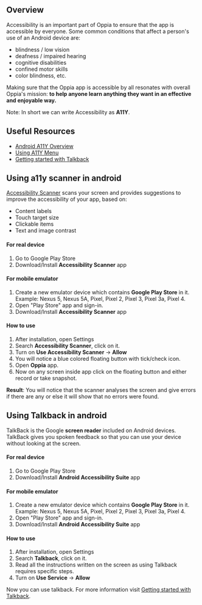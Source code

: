 ## Overview
Accessibility is an important part of Oppia to ensure that the app is accessible by everyone. Some common conditions that affect a person's use of an Android device are:
* blindness / low vision
* deafness / impaired hearing
* cognitive disabilities
* confined motor skills
* color blindness, etc.

Making sure that the Oppia app is accessible by all resonates with overall Oppia's mission: **to help anyone learn anything they want in an effective and enjoyable way.**

Note: In short we can write Accessibility as **A11Y**.

## Useful Resources
* [Android A11Y Overview](https://support.google.com/accessibility/android/answer/6006564)
* [Using A11Y Menu](https://support.google.com/accessibility/android/answer/9078941)
* [Getting started with Talkback](https://support.google.com/accessibility/android/answer/6283677)

## Using a11y scanner in android
[Accessibility Scanner](https://support.google.com/accessibility/android/answer/6376570?hl=en) scans your screen and provides suggestions to improve the accessibility of your app, based on:
* Content labels
* Touch target size
* Clickable items
* Text and image contrast

#### For real device
1. Go to Google Play Store
2. Download/Install **Accessibility Scanner** app

#### For mobile emulator
1. Create a new emulator device which contains **Google Play Store** in it. Example: Nexus 5, Nexus 5A, Pixel, Pixel 2, Pixel 3, Pixel 3a, Pixel 4.
2. Open "Play Store" app and sign-in.
3. Download/Install **Accessibility Scanner** app

#### How to use
1. After installation, open Settings
2. Search **Accessibility Scanner**, click on it.
3. Turn on **Use Accessibility Scanner** -> **Allow**
4. You will notice a blue colored floating button with tick/check icon.
5. Open **Oppia** app.
6. Now on any screen inside app click on the floating button and either record or take snapshot.

**Result**: You will notice that the scanner analyses the screen and give errors if there are any or else it will show that no errors were found.

## Using Talkback in android
TalkBack is the Google **screen reader** included on Android devices. TalkBack gives you spoken feedback so that you can use your device without looking at the screen.

#### For real device
1. Go to Google Play Store
2. Download/Install **Android Accessibility Suite** app

#### For mobile emulator
1. Create a new emulator device which contains **Google Play Store** in it. Example: Nexus 5, Nexus 5A, Pixel, Pixel 2, Pixel 3, Pixel 3a, Pixel 4.
2. Open "Play Store" app and sign-in.
3. Download/Install **Android Accessibility Suite** app

#### How to use
1. After installation, open Settings
2. Search **Talkback**, click on it.
3. Read all the instructions written on the screen as using Talkback requires specific steps.
4. Turn on **Use Service** -> **Allow**

Now you can use talkback. For more information visit [Getting started with Talkback](https://support.google.com/accessibility/android/answer/6283677).
